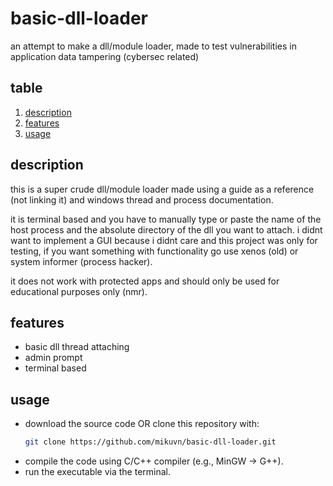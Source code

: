# basic-dll-loader
an attempt to make a dll/module loader, made to test vulnerabilities in application data tampering (cybersec related)

## table

1. [description](#description)
2. [features](#features)
3. [usage](#usage)

## description

this is a super crude dll/module loader made using a guide as a reference (not linking it) and windows thread and process documentation. 

it is terminal based and you have to manually type or paste the name of the host process and the absolute directory of the dll you want to attach.
i didnt want to implement a GUI because i didnt care and this project was only for testing, if you want something with functionality go use xenos (old) or system informer (process hacker).

it does not work with protected apps and should only be used for educational purposes only (nmr).

## features

- basic dll thread attaching
- admin prompt
- terminal based

## usage

- download the source code OR clone this repository with:
   ```bash
   git clone https://github.com/mikuvn/basic-dll-loader.git
   ```
- compile the code using C/C++ compiler (e.g., MinGW -> G++). 
- run the executable via the terminal.
